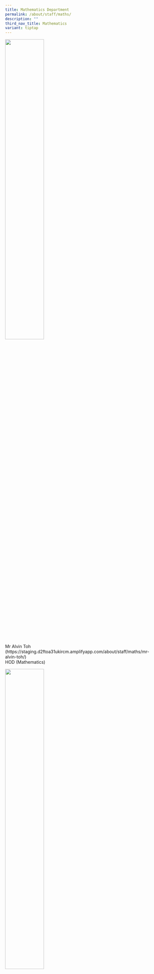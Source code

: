```yaml
---
title: Mathematics Department
permalink: /about/staff/maths/
description: ""
third_nav_title: Mathematics
variant: tiptap
---
```

<div class="isomer-image-wrapper"><img style="width:50%" height="auto" width="100%" src="/images/Staff/HOD-Alvin-Toh_s.jpg"></div><p>Mr Alvin Toh<br>(https://staging.d2ftoa31ukircm.amplifyapp.com/about/staff/maths/mr-alvin-toh/) <br>HOD (Mathematics)</p><div class="isomer-image-wrapper"><img style="width:50%" height="auto" width="100%" src="/images/Staff/Maths-Barry-Chia_s.jpg"></div><p>[Mr Barry Chia](https://staging.d2ftoa31ukircm.amplifyapp.com/about/staff/maths/mr-barry-chia/) <br>Deputy Head (Mathematics)</p><div class="isomer-image-wrapper"><img style="width:50%" height="auto" width="100%" src="/images/Staff/Maths-Lim-Yin_s.jpg"></div><p>[Mr&nbsp;Lim Yin](https://staging.d2ftoa31ukircm.amplifyapp.com/about/staff/maths/mr-lim-yin/) <br>Deputy Head (Mathematics)</p><div class="isomer-image-wrapper"><img style="width:50%" height="auto" width="100%" src="/images/Staff/Maths-Alex-Teo_s.jpg"></div><p>[Mr Alex Teo](https://staging.d2ftoa31ukircm.amplifyapp.com/about/staff/maths/mr-alex-teo/) <br>Teacher (Mathematics)</p><div class="isomer-image-wrapper"><img style="width:50%" height="auto" width="100%" src="/images/Staff/maths-chang-meng-pat_s.jpg"></div><p>[Mr Chang Meng Pat](https://staging.d2ftoa31ukircm.amplifyapp.com/about/staff/maths/mr-chang-meng-pat/)<br>Teacher (Mathematics)</p><div class="isomer-image-wrapper"><img style="width:50%" height="auto" width="100%" src="/images/Staff/Maths-Chen-Jinquan_s.jpg"></div><p>[Mr Chen Jinquan](https://staging.d2ftoa31ukircm.amplifyapp.com/about/staff/maths/mr-chen-jinquan/) <br>Teacher (Mathematics)</p><div class="isomer-image-wrapper"><img style="width:50%" height="auto" width="100%" src="/images/Staff/Maths-Chng-Xian-Yi_s.jpg"></div><p>[Mr Chng Xian Yi](https://staging.d2ftoa31ukircm.amplifyapp.com/about/staff/maths/mr-chng-xian-yi/) <br>Teacher (Mathematics)</p><div class="isomer-image-wrapper"><img style="width:50%" height="auto" width="100%" src="/images/Staff/Maths-Chu-Wee-Yong_s.jpg"></div><p>[Mr Chu Wee Yong](https://staging.d2ftoa31ukircm.amplifyapp.com/about/staff/maths/mr-chu-wee-yong/) <br>Teacher (Mathematics)</p><div class="isomer-image-wrapper"><img style="width:50%" height="auto" width="100%" src="/images/Staff/Maths-Chua-Jian-Rong_s.jpg"></div><p>[Mr Chua Jian Rong](https://staging.d2ftoa31ukircm.amplifyapp.com/about/staff/maths/mr-chua-jian-rong/) <br>Teacher (Mathematics)</p><div class="isomer-image-wrapper"><img style="width:50%" height="auto" width="100%" src="/images/Staff/Maths-Clarice-Chan_s.jpg"></div><p>[Ms Clarice Chan](https://staging.d2ftoa31ukircm.amplifyapp.com/about/staff/maths/ms-clarice-chan/) <br>Teacher (Mathematics)</p><div class="isomer-image-wrapper"><img style="width:50%" height="auto" width="100%" src="/images/Staff/Kuang-Kim-Chun_s.jpg"></div><p>[Mr Kuang Kim Chun](https://staging.d2ftoa31ukircm.amplifyapp.com/about/staff/maths/mr-kuang-kim-chun/) <br>Teacher (Mathematics)</p><div class="isomer-image-wrapper"><img style="width:50%" height="auto" width="100%" src="/images/Staff/Maths-Lee-Boon-Ann_s.jpg"></div><p>[Mr Lee Boon Ann](https://staging.d2ftoa31ukircm.amplifyapp.com/about/staff/maths/mr-lee-boon-ann/) <br>Teacher (Mathematics)</p><div class="isomer-image-wrapper"><img style="width:50%" height="auto" width="100%" src="/images/Staff/Maths-Lee-Ngern-Sim_s.jpg"></div><p>[Ms Lee Ngern Sim](https://staging.d2ftoa31ukircm.amplifyapp.com/about/staff/maths/ms-lee-ngern-sim/) <br>Teacher (Mathematics)</p><div class="isomer-image-wrapper"><img style="width:50%" height="auto" width="100%" src="/images/Staff/Maths-Lim-Yen-Chui_s.jpg"></div><p>[Ms Lim Yen Chui](https://staging.d2ftoa31ukircm.amplifyapp.com/about/staff/maths/ms-lim-yen-chui/) <br>Teacher (Mathematics)</p><div class="isomer-image-wrapper"><img style="width:50%" height="auto" width="100%" src="/images/Staff/maths-lim-yoke-kuang_s.jpg"></div><p>[Mr Lim Yoke Kuang](https://staging.d2ftoa31ukircm.amplifyapp.com/about/staff/maths/mr-lim-yoke-kuang/)<br>Teacher (Mathematics)</p><div class="isomer-image-wrapper"><img style="width:50%" height="auto" width="100%" src="/images/Staff/Maths-Ng-Yixin_s.jpg"></div><p>[Ms Ng Yixin](https://staging.d2ftoa31ukircm.amplifyapp.com/about/staff/maths/ms-ng-yixin/) <br>Teacher (Mathematics)</p><div class="isomer-image-wrapper"><img style="width:50%" height="auto" width="100%" src="/images/Staff/Maths-Ng-Phoon-Lai-Yong_s.jpg"></div><p>[Mrs Ng-Phoon Lai Yong](https://staging.d2ftoa31ukircm.amplifyapp.com/about/staff/maths/mrs-ng-phoon-lai-yong/) <br>Teacher (Mathematics)</p><div class="isomer-image-wrapper"><img style="width:50%" height="auto" width="100%" src="/images/Staff/Maths-Tan-Khoon-Han_s.jpg"></div><p><a href="https://eunoiajc.moe.edu.sg/about/staff/maths/mr-tan-khoon-han/" rel="noopener noreferrer nofollow" target="_blank">Mr Tan Khoon Han</a><br>Teacher (Mathematics)</p>